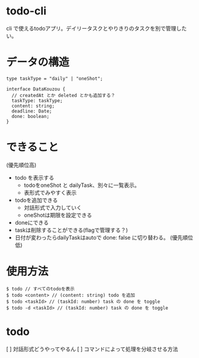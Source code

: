 # todo-cli
cli で使えるtodoアプリ。デイリータスクとやりきりのタスクを別で管理したい。

# データの構造

```tsx
type taskType = "daily" | "oneShot";

interface DataKouzou {
  // createdAt とか deleted とかも追加する？ 
  taskType: taskType;
  content: string;
  deadline: Date;
  done: boolean;
}
```

# できること
(優先順位高)
- todo を表示する
  - todoをoneShot と dailyTask、別々に一覧表示。
  - 表形式でみやすく表示
- todoを追加できる
  - 対話形式で入力していく
  - oneShotは期限を設定できる
- doneにできる
- taskは削除することができる(flagで管理する？)
- 日付が変わったらdailyTaskはautoで done: false に切り替わる。
(優先順位低)

# 使用方法
```
$ todo // すべてのtodoを表示
$ todo <content> // (content: string) todo を追加
$ todo <taskId> // (taskId: number) task の done を toggle
$ todo -d <taskId> // (taskId: number) task の done を toggle

```
# todo
[ ] 対話形式どうやってやるん
[ ] コマンドによって処理を分岐させる方法 